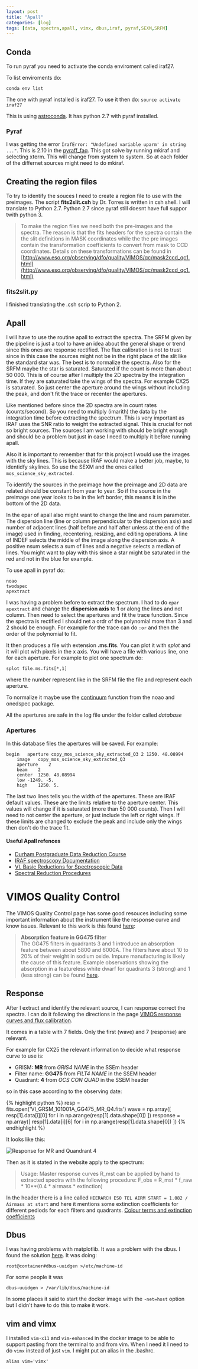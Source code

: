 ```yaml
---
layout: post
title: "Apall"
categories: [log]
tags: [data, spectra,apall, vimx, dbus,iraf, pyraf,SEXM,SRFM]
---
```



## Conda

To run pyraf you need to activate the conda enviroment called iraf27. 

To list enviroments do:

`conda env list`

The one with pyraf installed is iraf27. To use it then do: `source activate iraf27`


This is using [astroconda](https://astroconda.readthedocs.io/en/latest/). It has python 2.7 with pyraf installed. 

### Pyraf

I was getting the error `IrafError: "Undefined variable uparm' in string ..."`. This is 2.10 in the [pyraff_faq](http://www.stsci.edu/institute/software_hardware/pyraf/pyraf_faq). This got solve by running mkiraf and selecting xterm. This will change from system to system. So at each folder of the differnet sources might need to do mkiraf.  


## Creating the region files

To try to identify the souces I need to create a region file to use with the preimages.  The script **fits2slit.csh** by Dr. Torres is written in csh shell. I will translate to Python 2.7. Python 2.7 since pyraf still doesnt have full suppor twith python 3. 

>To make the region files we need both the pre-images and the spectra. The reason is that the fits headers for the spectra contain the the slit definitions in MASK coordinates while the the pre images contain the transformation coefficients to convert from mask to CCD coordinates. Details on these transformations can be found in [http://www.eso.org/observing/dfo/quality/VIMOS/qc/mask2ccd_qc1.html](http://www.eso.org/observing/dfo/quality/VIMOS/qc/mask2ccd_qc1.html)

### fits2slit.py

I finished translating the .csh scrip to Python 2. 


## Apall

I will have to use the routine apall to extract the spectra. The SRFM given by the pipeline is just a tool to have an idea about the general shape or trend since this ones are response rectified. The flux calibration is not to trust since in this case the sources might not be in the right place of the slit like the standard star was. The best is to normalize the spectra. Also for the SRFM maybe the star is saturated. Saturated if the count is more than about 50 000. This is of course after I multiply the 2D spectra by the integration time. If they are saturated take the wings of the spectra. For example CX25 is saturated. So just center the aperture around the wings without including the peak, and don't fit the trace or recenter the apertures.    

Like mentioned before since the 2D spectra are in count rates (counts/second). So you need to multiply (imarith) the data by the integration time before extracting the spectrum. This is very important as IRAF uses the SNR ratio to weight the extracted signal. This is crucial for not so bright sources. The sources I am working with should be bright enough and should be a problem but just in case I need to multiply it before running apall. 

Also it is important to remember that for this project I would use the images with the sky lines. This is because IRAF would make a better job, maybe, to identidfy skylines. So use the SEXM and the ones called `mos_science_sky_extracted`. 

To identify the sources in the preimage how the preimage and 2D data are related should be constant from year to year. So if the source in the preimage one year looks to be in the left border, this means it is in the bottom of the 2D data. 

In the epar  of apall also might want to change the line and nsum parameter. The dispersion line (line or column perpendicular to the dispersion axis) and number of adjacent lines (half before and half after unless at the end of the image) used in finding, recentering, resizing, and editing operations. A line of INDEF selects the middle of the image along the dispersion axis. A positive nsum selects a sum of lines and a negative selects a median of lines. You might want to play with this since a star might be saturated in the red and not in the blue for example. 

To use apall in pyraf do:

```
noao
twodspec
apextract
```

I was having a problem before to extract the spectrum. I had to do `epar apextract` and change the **dispersion axis** to **1** or along the lines and not column. Then need to select the apertures and fit the trace function. Since the spectra is rectified I should net a ordr of the polynomial more than 3 and 2 should be enough. For example for the trace can do `:or` and then the order of the polynomial to fit.  

It then produces a file with extension **.ms.fits**. You can plot it with *splot* and it will plot with pixels in the x axis. You will have a file with various line, one for each aperture. For example to plot one spectrum do:

`splot file.ms.fits[*,1]`

where the number represent like in the SRFM file the file and represent each aperture.  

To normalize it maybe use the [continuum](http://stsdas.stsci.edu/cgi-bin/gethelp.cgi?continuum) function from the noao and onedspec package. 

All the apertures are safe in the log file under the folder called *database*

### Apertures

In this database files the apertures will be saved. For example:

```
begin	aperture copy_mos_science_sky_extracted_Q3 2 1250. 48.08994
	image	copy_mos_science_sky_extracted_Q3
	aperture	2
	beam	2
	center	1250. 48.08994
	low	-1249. -5.
	high	1250. 5.
```

The last two lines tells you the width of the apertures. These are IRAF default values. These are the limits relative to the aperture center. This values will change if it is saturated (more than 50 000 counts). Then I will need to not center the aperture, or just include the left or right wings. If these limits are changed to exclude the peak and include only the wings then don't do the trace fit. 

#### Useful Apall refences

- [Durham Postgraduate Data Reduction Course](http://astro.dur.ac.uk/~cpnc25/pg_dr_spectroscopy.html)
- [IRAF spectroscopy Documentation](http://iraf.noao.edu/docs/spectra.html)
- [VI. Basic Reductions for Spectroscopic Data](http://www.twilightlandscapes.com/IRAFtutorial/IRAFintro_06.html)
- [Spectral Reduction Procedures](http://www.ucolick.org/~bolte/AY257/ay257_6.pdf)



# VIMOS Quality Control

The VIMOS Quality Control page has some good resouces including some important information about the instrument like the response curve and know issues. Relevant to this work is this found [here](http://www.eso.org/observing/dfo/quality/VIMOS/qc/problems_qc1.html):

> **Absorption feature in GG475 filter** <br/>
> The GG475 filters in quadrants 3 and 1 introduce an absorption feature between about 5800 and 6000A. The filters have about 10 to 20% of their weight in sodium oxide. Impure manufacturing is likely the cause of this feature. Example observations showing the absorption in a featureless white dwarf for quadrants 3 (strong) and 1 (less strong) can be found [here](http://www.eso.org/observing/dfo/quality/VIMOS/img/MR_GG475_Q13.png).


## Response

After I extract and identify the relevant source, I can response correct the spectra. I can do it following the directions in the page [VIMOS response curves and flux calibration](http://www.eso.org/observing/dfo/quality/VIMOS/qc/response.html). 

It comes in a table with 7 fields. Only the first (wave) and 7 (response) are relevant. 

For example for CX25 the relevant information to decide what response curve to use is:

- GRISM: **MR** from *GRIS4 NAME* in the SSEm header 
- Filter name: **GG475** from *FILT4 NAME* in the SSEM header
- Quadrant: **4** from *OCS CON QUAD* in the SSEM header

so in this case according to the observing date:

{% highlight python %}
resp = fits.open('VI_GRSM_101001A_GG475_MR_Q4.fits')
wave = np.array([ resp[1].data[i][0] for i in np.arange(resp[1].data.shape[0]) ])
response = np.array([ resp[1].data[i][6] for i in np.arange(resp[1].data.shape[0]) ])
{% endhighlight %}

It looks like this:

![Response for MR and Quandrant 4]({{site.baseurl}}/images/MR_Q4_resp.png)

Then as it is stated in the website apply to the spectrum:


> Usage: Master response curves R_mst can be applied by hand to extracted spectra with the following procedure:
> F_obs = R_mst * f_raw * 10**(0.4 * airmass * extinction)

In the header there is a line called `HIERARCH ESO TEL AIRM START = 1.082 / Airmass at start` and here it mentions some extinction coefficients for different pediods for each filters and quadrants. [Colour terms and extinction coefficients](http://www.eso.org/observing/dfo/quality/VIMOS/qc/zeropoints.html)




## Dbus

I was having problems with matplotlib. It was a problem with the dbus. I found the solution [here](http://www.torkwrench.com/2012/12/16/d-bus-library-appears-to-be-incorrectly-set-up-failed-to-read-machine-uuid-failed-to-open-varlibdbusmachine-id/). It was doing:


`root@container#dbus-uuidgen >/etc/machine-id`

For some people it was 

`
dbus-uuidgen > /var/lib/dbus/machine-id
`

In some places it said to start the docker image with the `-net=host` option but I didn't have to do this to make it work. 


## vim and vimx

I installed `vim-x11` and `vim-enhanced` in the docker image to be able to support pasting from the terminal to and from vim. When I need it I need to do `vimx` instead of just `vim`. I might put an alias in the .bashrc.

`alias vim='vimx'`

<!-- Not relevant
#### Failed attempt

I tried to used python to reduce the spectra by averaging the data. Something like the following. I will better learn to do it the "right way" with IRAF.


{% highlight python %}
fits.writeto('newcx25.fits',original[0].data[30:180,:] ,original[0].header)
#!/usr/bin/python2

from astropy.io import fits
import numpy as np

ssem = fits.open('VI_SSEM_575273_2011-05-26T05:19:50.824_G475_MR_202166_Q2_hi.fits')
header1 = ssem[0].header
header1['NAXIS2'] = 1

fits.writeto('lastmedian.fits', np.median(ssem[0].data, axis=0)  ,header1)          
mediannorm = [ i/np.max(ssem[0].data) for i in np.median(ssem[0].data,axis=0)]  
fits.writeto('lastmediannorm.fits', mediannorm  ,header1)
{% endhighlight  %}

![SRFM vs SSEM]({{site.baseurl}}/images/cx59both.png)-->


